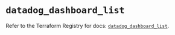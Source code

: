# `datadog_dashboard_list`

Refer to the Terraform Registry for docs: [`datadog_dashboard_list`](https://registry.terraform.io/providers/datadog/datadog/3.34.0/docs/resources/dashboard_list).
